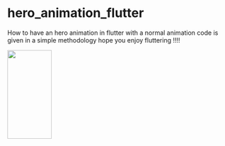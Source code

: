 # hero_animation_flutter
How to have an hero animation in flutter with a normal animation code is given in a simple methodology hope you enjoy fluttering !!!!

<img src="https://github.com/neon97/hero_animation_flutter/blob/master/Screenshot_1563015905.png?raw=true"  width="100" height="200">

